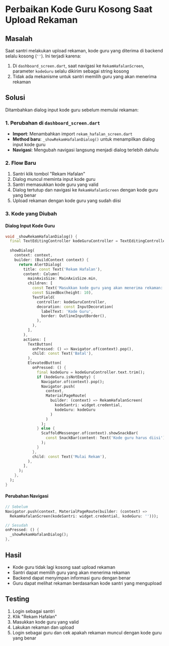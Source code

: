 # Perbaikan Kode Guru Kosong Saat Upload Rekaman

## Masalah
Saat santri melakukan upload rekaman, kode guru yang diterima di backend selalu kosong (`''`). Ini terjadi karena:

1. Di `dashboard_screen.dart`, saat navigasi ke `RekamHafalanScreen`, parameter `kodeGuru` selalu dikirim sebagai string kosong
2. Tidak ada mekanisme untuk santri memilih guru yang akan menerima rekaman

## Solusi
Ditambahkan dialog input kode guru sebelum memulai rekaman:

### 1. Perubahan di `dashboard_screen.dart`
- **Import**: Menambahkan import `rekam_hafalan_screen.dart`
- **Method baru**: `_showRekamHafalanDialog()` untuk menampilkan dialog input kode guru
- **Navigasi**: Mengubah navigasi langsung menjadi dialog terlebih dahulu

### 2. Flow Baru
1. Santri klik tombol "Rekam Hafalan"
2. Dialog muncul meminta input kode guru
3. Santri memasukkan kode guru yang valid
4. Dialog tertutup dan navigasi ke `RekamHafalanScreen` dengan kode guru yang benar
5. Upload rekaman dengan kode guru yang sudah diisi

### 3. Kode yang Diubah

#### Dialog Input Kode Guru
```dart
void _showRekamHafalanDialog() {
  final TextEditingController kodeGuruController = TextEditingController();
  
  showDialog(
    context: context,
    builder: (BuildContext context) {
      return AlertDialog(
        title: const Text('Rekam Hafalan'),
        content: Column(
          mainAxisSize: MainAxisSize.min,
          children: [
            const Text('Masukkan kode guru yang akan menerima rekaman:'),
            const SizedBox(height: 10),
            TextField(
              controller: kodeGuruController,
              decoration: const InputDecoration(
                labelText: 'Kode Guru',
                border: OutlineInputBorder(),
              ),
            ),
          ],
        ),
        actions: [
          TextButton(
            onPressed: () => Navigator.of(context).pop(),
            child: const Text('Batal'),
          ),
          ElevatedButton(
            onPressed: () {
              final kodeGuru = kodeGuruController.text.trim();
              if (kodeGuru.isNotEmpty) {
                Navigator.of(context).pop();
                Navigator.push(
                  context, 
                  MaterialPageRoute(
                    builder: (context) => RekamHafalanScreen(
                      kodeSantri: widget.credential, 
                      kodeGuru: kodeGuru
                    )
                  )
                );
              } else {
                ScaffoldMessenger.of(context).showSnackBar(
                  const SnackBar(content: Text('Kode guru harus diisi')),
                );
              }
            },
            child: const Text('Mulai Rekam'),
          ),
        ],
      );
    },
  );
}
```

#### Perubahan Navigasi
```dart
// Sebelum
Navigator.push(context, MaterialPageRoute(builder: (context) => 
  RekamHafalanScreen(kodeSantri: widget.credential, kodeGuru: '')));

// Sesudah  
onPressed: () {
  _showRekamHafalanDialog();
},
```

## Hasil
- Kode guru tidak lagi kosong saat upload rekaman
- Santri dapat memilih guru yang akan menerima rekaman
- Backend dapat menyimpan informasi guru dengan benar
- Guru dapat melihat rekaman berdasarkan kode santri yang mengupload

## Testing
1. Login sebagai santri
2. Klik "Rekam Hafalan"
3. Masukkan kode guru yang valid
4. Lakukan rekaman dan upload
5. Login sebagai guru dan cek apakah rekaman muncul dengan kode guru yang benar 